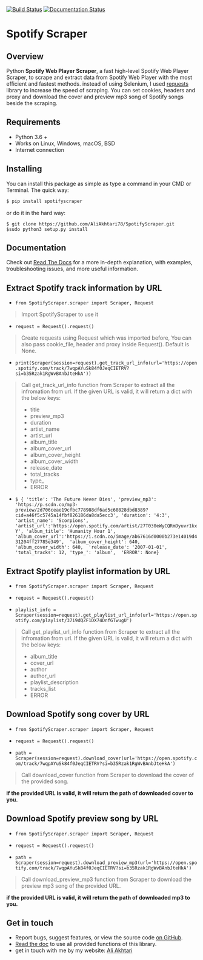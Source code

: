 [![Build Status](https://travis-ci.com/AliAkhtari78/SpotifyScraper.svg?branch=master)](https://travis-ci.com/AliAkhtari78/SpotifyScraper)
[![Documentation Status](https://readthedocs.org/projects/spotifyscraper/badge/?version=latest)](https://spotifyscraper.readthedocs.io/en/latest/?badge=latest)
# Spotify Scraper


##  Overview
Python **Spotify Web Player Scraper**, a fast high-level Spotify Web Player Scraper, to scrape and extract data from Spotify Web Player with the most efficient and fastest methods.
instead of using Selenium, I used [requests](https://github.com/psf/requests) library to increase the speed of scraping.
You can set cookies, headers and proxy and download the cover and preview mp3 song of Spotify songs beside the scraping.

## Requirements
- Python 3.6 +
- Works on Linux, Windows, macOS, BSD
- Internet connection

## Installing
You can install this package as simple as type a command in your CMD or Terminal.
The quick way:
```sh
$ pip install spotifyscraper
```
or
do it in the hard way:

``
$ git clone https://github.com/AliAkhtari78/SpotifyScraper.git 
``<br>
 ``
$sudo python3 setup.py install
``
## Documentation

Check out [Read The Docs](https://spotifyscraper.readthedocs.io/en/latest/) for a more in-depth explanation, with examples, troubleshooting issues, and more useful information.
## Extract Spotify track information by URL
- ``
from SpotifyScraper.scraper import Scraper, Request
``
> Import SpotifyScraper to use it
- ``
 request = Request().request()
``
> Create requests using Request which was imported before,
> You can also pass cookie_file, header	and proxy inside Request().
> Default is None.
- ``
print(Scraper(session=request).get_track_url_info(url='https://open.spotify.com/track/7wqpAYuSk84f0JeqCIETRV?si=b35Rzak1RgWvBAnbJteHkA'))
``
> Call get_track_url_info function from Scraper to extract all the infromation from url.
> If the given URL is valid, it will return a dict with the below keys:
> - title
> - preview_mp3
> - duration
> - artist_name
> - artist_url
> - album_title
> - album_cover_url
> - album_cover_height
> - album_cover_width
> - release_date
> - total_tracks
> - type_
> - ERROR

- ``
$ {
'title': 'The Future Never Dies',
 'preview_mp3': 'https://p.scdn.co/mp3-preview/2d706ceae19cfbc778988df6ad5c60828dbd8389?cid=a46f5c5745a14fbf826186da8da5ecc3',
  'duration': '4:3',
   'artist_name': 'Scorpions',
 'artist_url':'https://open.spotify.com/artist/27T030eWyCQRmDyuvr1kxY',
  'album_title': 'Humanity Hour 1', 
 'album_cover_url':'https://i.scdn.co/image/ab67616d0000b273e14019d431204ff27785e349', 
 'album_cover_height': 640, 
 'album_cover_width': 640, 
 'release_date': '2007-01-01', 
 'total_tracks': 12,
  'type_': 'album', 
  'ERROR': None}
``

## Extract Spotify playlist information by URL
- ``
from SpotifyScraper.scraper import Scraper, Request
``

- ``
 request = Request().request() ``
 
-  ``playlist_info = Scraper(session=request).get_playlist_url_info(url='https://open.spotify.com/playlist/37i9dQZF1DX74DnfGTwugU')
 ``
> Call get_playlist_url_info function from Scraper to extract all the infromation from url.
> If the given URL is valid, it will return a dict with the below keys:
> - album_title
> - cover_url
> - author
> - author_url
> - playlist_description
> - tracks_list
> - ERROR
 
## Download Spotify song cover by URL
- ``
from SpotifyScraper.scraper import Scraper, Request
``

- ``
 request = Request().request() ``
 
-  ``path = Scraper(session=request).download_cover(url='https://open.spotify.com/track/7wqpAYuSk84f0JeqCIETRV?si=b35Rzak1RgWvBAnbJteHkA')
 ``
 > Call download_cover function from Scraper to download the cover of the provided song.
 
 **if the provided URL is valid, it will return the path of downloaded  cover to you.**


## Download Spotify preview song by URL
- ``
from SpotifyScraper.scraper import Scraper, Request
``

- ``
 request = Request().request() ``
 
-  ``path = Scraper(session=request).download_preview_mp3(url='https://open.spotify.com/track/7wqpAYuSk84f0JeqCIETRV?si=b35Rzak1RgWvBAnbJteHkA')
 ``
  > Call download_preview_mp3 function from Scraper to download the preview mp3 song of the provided URL.
 
 **if the provided URL is valid, it will return the path of downloaded mp3 to you.**

 ## Get in touch

-   Report bugs, suggest features, or view the source code  [on GitHub](https://github.com/AliAkhtari78/SpotifyScraper).
- [Read the doc](https://spotifyscraper.readthedocs.io/en/latest/?) to use all provided functions of this library.
- get in touch with me by my website: [Ali Akhtari](https://aliakhtari.com/)
